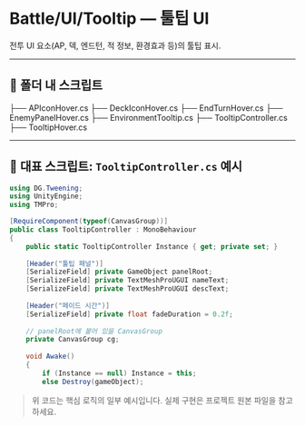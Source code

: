 # Battle/UI/Tooltip — 툴팁 UI

전투 UI 요소(AP, 덱, 엔드턴, 적 정보, 환경효과 등)의 툴팁 표시.

---

## 📂 폴더 내 스크립트
 ├── APIconHover.cs
 ├── DeckIconHover.cs
 ├── EndTurnHover.cs
 ├── EnemyPanelHover.cs
 ├── EnvironmentTooltip.cs
 ├── TooltipController.cs
 ├── TooltipHover.cs

---

## 🔎 대표 스크립트: `TooltipController.cs` 예시

```csharp
using DG.Tweening;
using UnityEngine;
using TMPro;

[RequireComponent(typeof(CanvasGroup))]
public class TooltipController : MonoBehaviour
{
    public static TooltipController Instance { get; private set; }
    
    [Header("툴팁 패널")]
    [SerializeField] private GameObject panelRoot;
    [SerializeField] private TextMeshProUGUI nameText;
    [SerializeField] private TextMeshProUGUI descText;
    
    [Header("페이드 시간")]
    [SerializeField] private float fadeDuration = 0.2f;
    
    // panelRoot에 붙어 있을 CanvasGroup
    private CanvasGroup cg;
    
    void Awake()
    {
        if (Instance == null) Instance = this;
        else Destroy(gameObject);

```

> 위 코드는 핵심 로직의 일부 예시입니다. 실제 구현은 프로젝트 원본 파일을 참고하세요.
